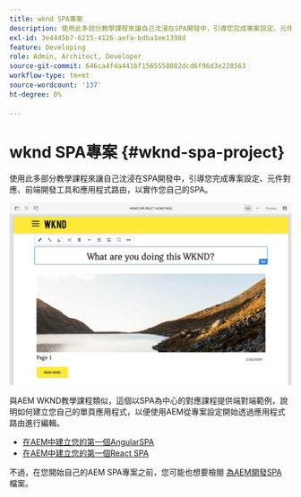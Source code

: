 ```yaml
---
title: wknd SPA專案
description: 使用此多部分教學課程來讓自己沈浸在SPA開發中，引導您完成專案設定、元件對應、前端開發工具和應用程式路由，以使用React和Angular實施您自己的SPA。
exl-id: 3e4445b7-6215-4126-aefa-bdba1ee1398d
feature: Developing
role: Admin, Architect, Developer
source-git-commit: 646ca4f4a441bf1565558002dcd6f96d3e228563
workflow-type: tm+mt
source-wordcount: '137'
ht-degree: 0%

---
```


# wknd SPA專案 {#wknd-spa-project}

使用此多部分教學課程來讓自己沈浸在SPA開發中，引導您完成專案設定、元件對應、前端開發工具和應用程式路由，以實作您自己的SPA。

![wknd SPA專案](assets/wknd-spa-project.png)

與AEM WKND教學課程類似，這個以SPA為中心的對應課程提供端對端範例，說明如何建立您自己的單頁應用程式，以便使用AEM從專案設定開始透過應用程式路由進行編輯。

* [在AEM中建立您的第一個AngularSPA](https://experienceleague.adobe.com/docs/experience-manager-learn/getting-started-with-aem-headless/spa-editor/angular/overview.html)
* [在AEM中建立您的第一個React SPA](https://experienceleague.adobe.com/docs/experience-manager-learn/getting-started-with-aem-headless/spa-editor/react/overview.html)

不過，在您開始自己的AEM SPA專案之前，您可能也想要檢閱 [為AEM開發SPA](developing.md) 檔案。
